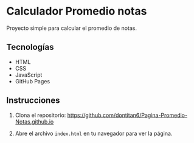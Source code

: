 # Calculador Promedio notas

Proyecto simple para calcular el promedio de notas.

## Tecnologías

- HTML
- CSS
- JavaScript
- GitHub Pages

## Instrucciones

1. Clona el repositorio: https://github.com/dontitan6/Pagina-Promedio-Notas.github.io

2. Abre el archivo `index.html` en tu navegador para ver la página.
